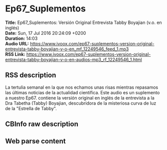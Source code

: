# Ep67_Suplementos  
**Title:** Ep67_Suplementos: Versión Original Entrevista Tabby Boyajian (v.o. en inglés)  
**Date:** Sun, 17 Jul 2016 20:24:09 +0200  
**Duration:** 14:03  
**Audio URL:** https://www.ivoox.com/ep67-suplementos-version-original-entrevista-tabby-boyajian-v-o-en_mf_12249546_feed_1.mp3  
**RSS Link:** https://www.ivoox.com/ep67-suplementos-version-original-entrevista-tabby-boyajian-v-o-en-audios-mp3_rf_12249546_1.html  

## RSS description
La tertulia semanal en la que nos echamos unas risas mientras repasamos las últimas noticias de la actualidad científica. Este audio es un suplemento a nuestro Ep67. contiene la versión original en inglés de la entrevista a la Dra Tabetha (Tabby) Boyajian, descubridora de la misteriosa curva de luz de la "Estrella de Tabby".

## CBInfo raw description


## Web parse content

